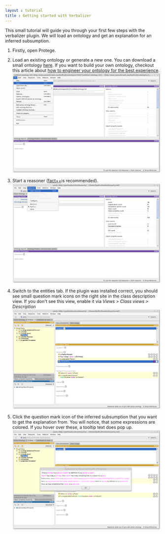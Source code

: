 ```yaml
---
layout : tutorial
title : Getting started with Verbalizer
---
```


This small tutorial will guide you through your first few steps with
the verbalizer plugin.
We will load an ontology and get an explanation for an inferred subsumption.

1.  Firstly, open Protege.

2.  Load an existing ontology or generate a new one. You can download a small
    ontology
    [here](/data/party.owl). If you want to build your own ontology, checkout
    this article about [how to engineer your ontology for the best experience](/index.html).
![alttext: open_ontology](/images/open_ontology.png "open ontology")

3.  Start a reasoner ([fact++](http://owl.man.ac.uk/factplusplus/)is recommended).
![alttext: start_reasoner](/images/start_reasoner.png "start reasoner")

4.  Switch to the entities tab. If the plugin was installed correct,
    you should see small question mark icons on the right site in the class description view.
    If you don't see this view, enable it via *Views > Class views > Description*
![alttext: click_qm](/images/click_qm.png "click question mark")

5.  Click the question mark icon of the inferred subsumption that
    you want to get the explanation from. You will notice, that some expressions
    are colored. If you hover over these, a tooltip text does pop up.  
![alttext: inference_explained](/images/inference_explained.png "inference explained")
